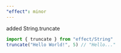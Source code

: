 ```yaml
---
"effect": minor
---
```


added String.truncate

```ts
import { truncate } from "effect/String"
truncate("Hello World!", 5) // "Hello..."
```
